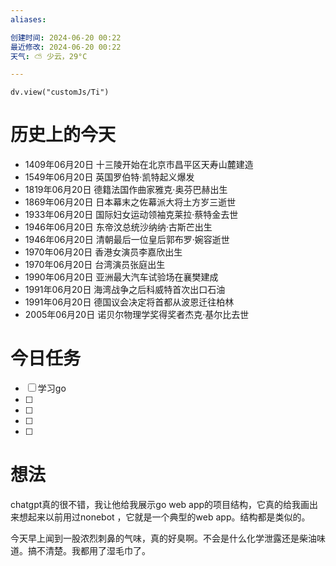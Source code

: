 ```yaml
---
aliases: 

创建时间: 2024-06-20 00:22
最近修改: 2024-06-20 00:22
天气: ⛅️ 少云，29°C 

---
```



```dataviewjs
dv.view("customJs/Ti")
```
#  历史上的今天
- 1409年06月20日 十三陵开始在北京市昌平区天寿山麓建造
- 1549年06月20日 英国罗伯特·凯特起义爆发
- 1819年06月20日 德籍法国作曲家雅克·奥芬巴赫出生
- 1869年06月20日 日本幕末之佐幕派大将土方岁三逝世
- 1933年06月20日 国际妇女运动领袖克莱拉·蔡特金去世
- 1946年06月20日 东帝汶总统沙纳纳·古斯芒出生
- 1946年06月20日 清朝最后一位皇后郭布罗·婉容逝世
- 1970年06月20日 香港女演员李嘉欣出生
- 1970年06月20日 台湾演员张庭出生
- 1990年06月20日 亚洲最大汽车试验场在襄樊建成
- 1991年06月20日 海湾战争之后科威特首次出口石油
- 1991年06月20日 德国议会决定将首都从波恩迁往柏林
- 2005年06月20日 诺贝尔物理学奖得奖者杰克·基尔比去世

# 今日任务
- [ ] 学习go
- [ ] 
- [ ] 
- [ ] 
- [ ] 

#  想法

chatgpt真的很不错，我让他给我展示go web app的项目结构，它真的给我画出来想起来以前用过nonebot ，它就是一个典型的web app。结构都是类似的。

今天早上闻到一股浓烈刺鼻的气味，真的好臭啊。不会是什么化学泄露还是柴油味道。搞不清楚。我都用了湿毛巾了。






























































































































































































































































































































































































































































































































































































































































































































































































































































































































































































































































































































































































































































































































































































































































































































































































































































































































































































































































































































































































































































































































































































































































































































































































































































































































































































































































































































































































































































































































































































































































































































































































































































































































































































































































































































































































































































































































































































































































































































































































































































































































































































































































































































































































































































































































































































































































































































































































































































































































































































































































































































































































































































































































































































































































































































































































































































































































































































































































































































































































































































































































































































































































































































































































































































































































































































































































































































































































































































































































































































































































































































































































































































































































































































































































































































































































































































































































































































































































































































































































































































































































































































































































































































































































































































































































































































































































































































































































































































































































































































































































































































































































































































































































































































































































































































































































































































































































































































































































































































































































































































































































































































































































































































































































































































































































































































































































































































































































































































































































































































































































































































































































































































































































































































































































































































































































































































































































































































































































































































































































































































































































































































































































































































































































































































































































































































































































































































































































































































































































































































































































































































































































































































































































































































































































































































































































































































































































































































































































































































































































































































































































































































































































































































































































































































































































































































































































































































































































































































































































































































































































































































































































































































































































































































































































































































































































































































































































































































































































































































































































































































































































































































































































































































































































































































































































































































































































































































































































































































































































































































































































































































































































































































































































































































































































































































































































































































































































































































































































































































































































































































































































































































































































































































































































































































































































































































































































































































































































































































































































































































































































































































































































































































































































































































































































































































































































































































































































































































































































































































































































































































































































































































































































































































































































































































































































































































































































































































































































































































































































































































































































































































































































































































































































































































































































































































































































































































































































































































































































































































































































































































































































































































































































































































































































































































































































































































































































































































































































































































































































































































































































































































































































































































































































































































































































































































































































































































































































































































































































































































































































































































































































































































































































































































































































































































































































































































































































































































































































































































































































































































































































































































































































































































































































































































































































































































































































































































































































































































































































































































































































































































































































































































































































































































































































































































































































































































































































































































































































































































































































































































































































































































































































































































































































































































































































































































































































































































































































































































































































































































































































































































































































































































































































































































































































































































































































































































































































































































































































































































































































































































































































































































































































































































































































































































































































































































































































































































































































































































































































































































































































































































































































































































































































































































































































































































































































































































































































































































































































































































































































































































































































































































































































































































































































































































































































































































































































































































































































































































































































































































































































































































































































































































































































































































































































































































































































































































































































































































































































































































































































































































































































































































































































































































































































































































































































































































































































































































































































































































































































































































































































































































































































































































































































































































































































































































































































































































































































































































































































































































































































































































































































































































































































































































































































































































































































































































































































































































































































































































































































































































































































































































































































































































































































































































































































































































































































































































































































































































































































































































































































































































































































































































































































































































































































































































































































































































































































































































































































































































































































































































































































































































































































































































































































































































































































































































































































































































































































































































































































































































































































































































































































































































































































































































































































































































































































































































































































































































































































































































































































































































































































































































































































































































































































































































































































































































































































































































































































































































































































































































































































































































































































































































































































































































































































































































































































































































































































































































































































































































































































































































































































































































































































































































































































































































































































































































































































































































































































































































































































































































































































































































































































































































































































































































































































































































































































































































































































































































































































































































































































































































































































































































































































































































































































































































































































































































































































































































































































































































































































































































































































































































































































































































































































































































































































































































































































































































































































































































































































































































































































































































































































































































































































































































































































































































































































































































































































































































































































































































































































































































































































































































































































































































































































































































































































































































































































































































































































































































































































































































































































































































































































































































































































































































































































































































































































































































































































































































































































































































































































































































































































































































































































































































































































































































































































































































































































































































































































































































































































































































































































































































































































































































































































































































































































































































































































































































































































































































































































































































































































































































































































































































































































































































































































